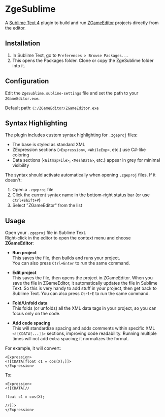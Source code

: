 # ZgeSublime

A [Sublime Text 4](https://www.sublimetext.com/) plugin to build and run [ZGameEditor](https://www.zgameeditor.org/) projects directly from the editor.

## Installation

1. In Sublime Text, go to `Preferences > Browse Packages...`
2. This opens the Packages folder. Clone or copy the ZgeSublime folder into it.

## Configuration

Edit the `ZgeSublime.sublime-settings` file and set the path to your `ZGameEditor.exe`.

Default path: `C:/ZGameEditor/ZGameEditor.exe`

## Syntax Highlighting

The plugin includes custom syntax highlighting for `.zgeproj` files:

- The base is styled as standard XML
- ZExpression sections (`<Expression>`, `<WhileExp>`, etc.) use C#-like coloring
- Data sections (`<BitmapFile>`, `<MeshData>`, etc.) appear in grey for minimal visibility

The syntax should activate automatically when opening `.zgeproj` files. If it doesn't:

1. Open a `.zgeproj` file
2. Click the current syntax name in the bottom-right status bar (or use `Ctrl+Shift+P`)
3. Select "ZGameEditor" from the list

## Usage

Open your `.zgeproj` file in Sublime Text.  
Right-click in the editor to open the context menu and choose **ZGameEditor**:

- **Run project**  
This saves the file, then builds and runs your project.  
You can also press `Ctrl+Enter` to run the same command.

- **Edit project**  
This saves the file, then opens the project in ZGameEditor.
When you save the file in ZGameEditor, it automatically updates the file in Sublime Text.
So this is very handy to add stuff in your project, then get back to Sublime Text.
You can also press `Ctrl+E` to run the same command.

- **Fold/Unfold data**  
This folds (or unfolds) all the XML data tags in your project, so you can focus only on the code.

- **Add code spacing**  
This will standardize spacing and adds comments within specific XML `<![CDATA[...]]>` sections, improving code readability.
Running multiple times will not add extra spacing; it normalizes the format.

For example, it will convert:
```
<Expression>
<![CDATA[float c1 = cos(X);]]>
</Expression>
```
To:
```
<Expression>
<![CDATA[//

float c1 = cos(X);

//]]>
</Expression>
```
